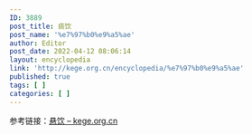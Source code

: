 ```yaml
---
ID: 3889
post_title: 痰饮
post_name: '%e7%97%b0%e9%a5%ae'
author: Editor
post_date: 2022-04-12 08:06:14
layout: encyclopedia
link: 'http://kege.org.cn/encyclopedia/%e7%97%b0%e9%a5%ae'
published: true
tags: [ ]
categories: [ ]
---
```

参考链接：<a href="http://kege.org.cn/encyclopedia/%e6%82%ac%e9%a5%ae">悬饮 – kege.org.cn</a>